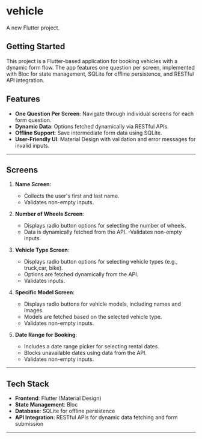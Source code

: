 # vehicle

A new Flutter project.

## Getting Started

This project is a Flutter-based application for booking vehicles with a
dynamic form flow. The app features one question per screen, 
implemented with Bloc for state management, SQLite for offline persistence, and RESTful API integration.


## Features
- **One Question Per Screen**: Navigate through individual screens for each form question.
- **Dynamic Data**: Options fetched dynamically via RESTful APIs.
- **Offline Support**: Save intermediate form data using SQLite.
- **User-Friendly UI**: Material Design with validation and error messages for invalid inputs.

---
## Screens
1. **Name Screen**:
    - Collects the user's first and last name.
    - Validates non-empty inputs.

2. **Number of Wheels Screen**:
    - Displays radio button options for selecting the number of wheels.
    - Data is dynamically fetched from the API.
    -Validates non-empty inputs.

3. **Vehicle Type Screen**:
    - Displays radio button options for selecting vehicle types (e.g., truck,car, bike).
    - Options are fetched dynamically from the API.
    - Validates  inputs.

4. **Specific Model Screen**:
    - Displays radio buttons for vehicle models, including names and images.
    - Models are fetched based on the selected vehicle type.
    - Validates non-empty inputs.

5. **Date Range for Booking**:
    - Includes a date range picker for selecting rental dates.
    - Blocks unavailable dates using data from the API.
    - Validates non-empty inputs.

---

## Tech Stack
- **Frontend**: Flutter (Material Design)
- **State Management**: Bloc
- **Database**: SQLite for offline persistence
- **API Integration**: RESTful APIs for dynamic data fetching and form submission

---


